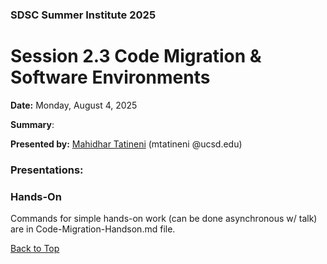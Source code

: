 ### SDSC Summer Institute 2025
# Session 2.3 Code Migration & Software Environments

**Date:** Monday, August 4, 2025

**Summary**: 

**Presented by:** [Mahidhar Tatineni](https://www.sdsc.edu/research/experts/tatineni_mahidhar.html) (mtatineni @ucsd.edu)

### Presentations:

### Hands-On
Commands for simple hands-on work (can be done asynchronous w/ talk) are in Code-Migration-Handson.md file.

[Back to Top](#top)
